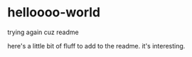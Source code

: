 # helloooo-world
trying again cuz readme

here's a little bit of fluff to add to the readme. it's interesting.
